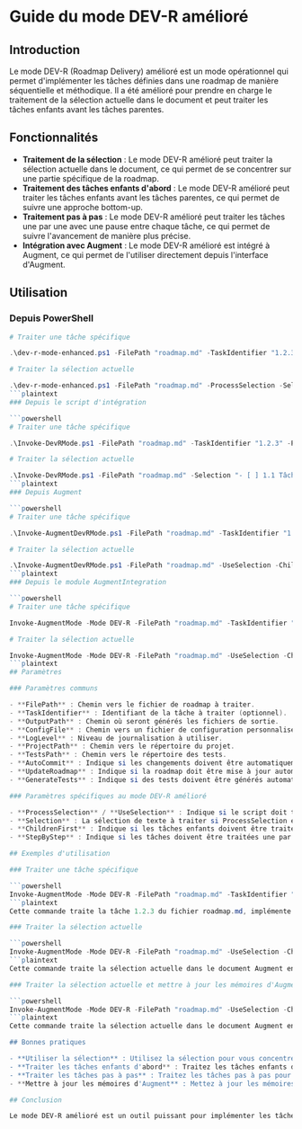 # Guide du mode DEV-R amélioré

## Introduction

Le mode DEV-R (Roadmap Delivery) amélioré est un mode opérationnel qui permet d'implémenter les tâches définies dans une roadmap de manière séquentielle et méthodique. Il a été amélioré pour prendre en charge le traitement de la sélection actuelle dans le document et peut traiter les tâches enfants avant les tâches parentes.

## Fonctionnalités

- **Traitement de la sélection** : Le mode DEV-R amélioré peut traiter la sélection actuelle dans le document, ce qui permet de se concentrer sur une partie spécifique de la roadmap.
- **Traitement des tâches enfants d'abord** : Le mode DEV-R amélioré peut traiter les tâches enfants avant les tâches parentes, ce qui permet de suivre une approche bottom-up.
- **Traitement pas à pas** : Le mode DEV-R amélioré peut traiter les tâches une par une avec une pause entre chaque tâche, ce qui permet de suivre l'avancement de manière plus précise.
- **Intégration avec Augment** : Le mode DEV-R amélioré est intégré à Augment, ce qui permet de l'utiliser directement depuis l'interface d'Augment.

## Utilisation

### Depuis PowerShell

```powershell
# Traiter une tâche spécifique

.\dev-r-mode-enhanced.ps1 -FilePath "roadmap.md" -TaskIdentifier "1.2.3" -ProjectPath "project" -TestsPath "tests"

# Traiter la sélection actuelle

.\dev-r-mode-enhanced.ps1 -FilePath "roadmap.md" -ProcessSelection -Selection "- [ ] 1.1 Tâche parent`n  - [ ] 1.1.1 Tâche enfant" -ChildrenFirst -StepByStep
```plaintext
### Depuis le script d'intégration

```powershell
# Traiter une tâche spécifique

.\Invoke-DevRMode.ps1 -FilePath "roadmap.md" -TaskIdentifier "1.2.3" -ProjectPath "project" -TestsPath "tests"

# Traiter la sélection actuelle

.\Invoke-DevRMode.ps1 -FilePath "roadmap.md" -Selection "- [ ] 1.1 Tâche parent`n  - [ ] 1.1.1 Tâche enfant" -ChildrenFirst -StepByStep
```plaintext
### Depuis Augment

```powershell
# Traiter une tâche spécifique

.\Invoke-AugmentDevRMode.ps1 -FilePath "roadmap.md" -TaskIdentifier "1.2.3" -ProjectPath "project" -TestsPath "tests"

# Traiter la sélection actuelle

.\Invoke-AugmentDevRMode.ps1 -FilePath "roadmap.md" -UseSelection -ChildrenFirst -StepByStep
```plaintext
### Depuis le module AugmentIntegration

```powershell
# Traiter une tâche spécifique

Invoke-AugmentMode -Mode DEV-R -FilePath "roadmap.md" -TaskIdentifier "1.2.3" -ProjectPath "project" -TestsPath "tests"

# Traiter la sélection actuelle

Invoke-AugmentMode -Mode DEV-R -FilePath "roadmap.md" -UseSelection -ChildrenFirst -StepByStep
```plaintext
## Paramètres

### Paramètres communs

- **FilePath** : Chemin vers le fichier de roadmap à traiter.
- **TaskIdentifier** : Identifiant de la tâche à traiter (optionnel).
- **OutputPath** : Chemin où seront générés les fichiers de sortie.
- **ConfigFile** : Chemin vers un fichier de configuration personnalisé.
- **LogLevel** : Niveau de journalisation à utiliser.
- **ProjectPath** : Chemin vers le répertoire du projet.
- **TestsPath** : Chemin vers le répertoire des tests.
- **AutoCommit** : Indique si les changements doivent être automatiquement commités.
- **UpdateRoadmap** : Indique si la roadmap doit être mise à jour automatiquement.
- **GenerateTests** : Indique si des tests doivent être générés automatiquement.

### Paramètres spécifiques au mode DEV-R amélioré

- **ProcessSelection** / **UseSelection** : Indique si le script doit traiter la sélection actuelle dans le document.
- **Selection** : La sélection de texte à traiter si ProcessSelection est activé.
- **ChildrenFirst** : Indique si les tâches enfants doivent être traitées avant les tâches parentes.
- **StepByStep** : Indique si les tâches doivent être traitées une par une avec une pause entre chaque tâche.

## Exemples d'utilisation

### Traiter une tâche spécifique

```powershell
Invoke-AugmentMode -Mode DEV-R -FilePath "roadmap.md" -TaskIdentifier "1.2.3" -ProjectPath "project" -TestsPath "tests"
```plaintext
Cette commande traite la tâche 1.2.3 du fichier roadmap.md, implémente la fonctionnalité dans le répertoire "project" et génère les tests dans le répertoire "tests".

### Traiter la sélection actuelle

```powershell
Invoke-AugmentMode -Mode DEV-R -FilePath "roadmap.md" -UseSelection -ChildrenFirst -StepByStep
```plaintext
Cette commande traite la sélection actuelle dans le document Augment en commençant par les tâches enfants, avec une pause entre chaque tâche.

### Traiter la sélection actuelle et mettre à jour les mémoires d'Augment

```powershell
Invoke-AugmentMode -Mode DEV-R -FilePath "roadmap.md" -UseSelection -ChildrenFirst -StepByStep -UpdateMemories
```plaintext
Cette commande traite la sélection actuelle dans le document Augment en commençant par les tâches enfants, avec une pause entre chaque tâche, et met à jour les mémoires d'Augment.

## Bonnes pratiques

- **Utiliser la sélection** : Utilisez la sélection pour vous concentrer sur une partie spécifique de la roadmap.
- **Traiter les tâches enfants d'abord** : Traitez les tâches enfants d'abord pour suivre une approche bottom-up.
- **Traiter les tâches pas à pas** : Traitez les tâches pas à pas pour suivre l'avancement de manière plus précise.
- **Mettre à jour les mémoires d'Augment** : Mettez à jour les mémoires d'Augment pour garder une trace de votre travail.

## Conclusion

Le mode DEV-R amélioré est un outil puissant pour implémenter les tâches définies dans une roadmap. Il offre une grande flexibilité et peut être adapté à différents workflows. Utilisez-le pour améliorer votre productivité et la qualité de votre code.
